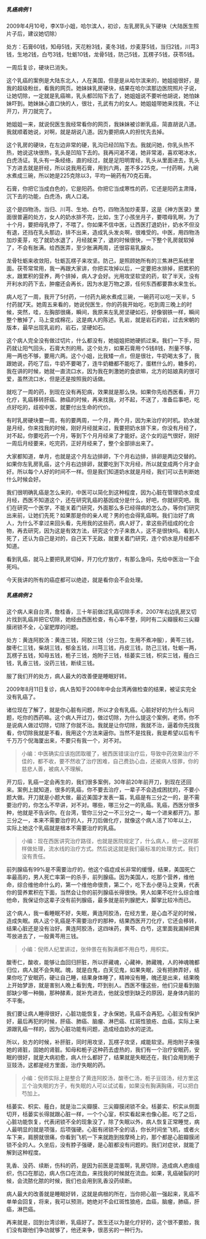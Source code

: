 ##### 乳癌病例 1

2009年4月10号，李X华小姐，哈尔滨人，初诊，左乳房乳头下硬块（大陆医生照片子后，建议她切除）

处方：石膏60钱，知母5钱，天花粉3钱，麦冬3钱，炒麦芽5钱，当归2钱，川芎3钱，生地2钱，白芍3钱，牡蛎10钱，龙骨5钱，防己5钱，瓦楞子5钱，茯苓5钱。

一周后复诊，硬块已消失。

这个乳癌的案例是大陆东北人，人在美国，但是是从哈尔滨来的，她姐姐很好，是我的超级粉丝，看我的网页。她妹妹乳房硬块，结果在哈尔滨那边医院照片子说，让她切除，一定就是乳癌嘛，乳头都凹陷下去了，她姐姐说不要听他胡说，她怕妹妹吓到。她妹妹心直口快的人，很壮，孔武有力的女人。她姐姐带她来找我，不让开刀，开刀就完了。

她姐姐一来，就说倪医生我经常看你的网页，我妹妹被诊断乳癌，简直胡说八道。我就顺着她说，对啊，就是胡说八道。因为要把病人的担忧先去掉。

这个乳房的硬块，在左边非常的硬，乳沟已经凹陷下去。我就问她，你乳头热不热，她说这块很热，乳头是凹陷下去的。我再问渴不渴，她非常渴，喜欢喝冰水，白虎汤证。乳头有一条经络，直的经过，就是足阳明胃经，乳头从里面进去，乳头下方进去就是肝经，所以说我用石膏，用到六两，差不多225克，一付药啊，九碗水煮成三碗，所以她是225克除以3，平均一碗药有70克石膏。

石膏，你把它当成白色的，它是阳药。你把它当成寒性的药，它还是阳药主肃降，沉下去的功能，白虎汤，病人口渴。

这个是四物汤，当归、川芎、生地、白芍，四物汤加炒麦芽，这是《神方医录》里面很普遍的处方，女人的奶水排不完，比如，生了小孩坐月子，要喂母乳啊，为了十个月，要把母乳停了，不喂了。你如果不信中医，让西医打退奶针，奶水不但没有退，还挡在乳头那边，排不出来，造成乳头发炎啊，很难受的。中医，用四物汤加炒麦芽，吃了就奶水退了，月经就来了，退的时候很快，一下整个乳房就软掉了，不会有胀满。给西医弄，至少胀满两周，还很容易乳腺炎。

龙骨牡蛎来收敛阳，牡蛎瓦楞子来攻坚。防己，是照顾她所有的三焦淋巴系统里面。茯苓常常用，我一再跟大家讲，你把实攻掉以后，一定要把水排掉，把累积的水，跟累积的营养，两个排掉，病人才会好。光用攻坚软坚的药，软了半天，没有开利水的药下去，肿瘤还会再长，因为水是万物之源，任何东西都要靠水来生长。

病人吃了一周，我开了5付药，一付药九碗水煮成三碗，一碗药可以吃一天半，5付药就7天。她周五来看的，她说倪医生，你的药我开始吃，吃到周三晚上的时候，突然，哇，左胸部很痛，瞬间，我原来左乳房坚硬如石，好像钢铁一样，瞬间整个散掉了，马上变成棉花，这是病人的陈述。乳岩，就是岩石的岩，过去宋朝的版本，最早出现乳岩的，岩石，坚硬如石。

这个病人完全没有做过切片，什么都没有，她姐姐把她硬抓过来。我们一下手，阳药就让阳气回头，石膏大剂的用。这个处方，如果石膏用个5钱8钱，剂量不够，用一两也不够，要用六两。这个小姐，比我矮一点，但是很壮，牛奶喝太多了，我跟她说，药吃了后，牛奶不要喝了，连牛奶糖都不能吃了，蛋糕什么的，糖多的，我在讲的时候，她就一直流口水，因为我在刺激她的食欲嘛，北方的姑娘真的很可爱，虽然流口水，但是还是按照我的话做。

就吃了一周的药，到现在没有再犯病，效果就是那么快。如果你先给西医看，开刀化疗，乳癌移转肝癌、肺癌的时候，再来找我，对不起，不送了，准备后事吧，吃点好吃的，歧视中医，就要付出生命的代价。

有时乳房硬块要一周，有的要两周，一个月，两个月，因为来治疗的时机。奶水就是月经，你来找我的时候，刚好月经就来过，我要把奶水排下来，你没有月经了，对不起，你要吃药一个月，等到下个月月经来了才能好。这个女的运气很好，刚好一周后月经要来，吃完药，正好月经来了，整个全部排出来了。

大家都知道，单月，也就是这个月左边排卵，下个月右边排，排卵是两边交替的。如果你左乳房乳癌，这个月右边排卵，就要吃到下次月经，所以就变成两个月才会好。所以每个人好的时间不一样。但是我们知道奶水就是月经，我们可以去判断她什么时候会好。

我们很明确乳癌是怎么来的，中医可以简化到这种程度，因为心脏在管理奶水变成月经，西医不知道这个，还在研究乳癌的基因成分是什么，好吧，你就研究吧。我们在研究一个医学，不能关着门研究，外面那么多已经得病的怎么办，等你们研究出来前，让她们先死？如果那是你的亲人呢？男的也会得乳癌啊。我们治好了病人，为什么不拿过来回头看，先用我的这些药，病人好了，拿这些药组成的化合物，再去研究，因为这是有效方法，研究这个方子来救人，这不是很快吗。看到人死了，还认为自己是对的，自己天下无敌，就要关着门研究，连个奶水是月经都不知道。

看到乳癌，就马上要把乳房切掉，开刀化疗放疗，有那么急吗，先给中医治一下会死吗。

今天我讲的所有的癌症都可以绝迹，就是看你会不会处理。

##### 乳癌病例 2

这个病人来自台湾，詹桂香，三十年前做过乳癌切除手术，2007年右边乳房又切片找到乳癌并把它切除，她经由西医检查，有心率不整，同时有二尖瓣膜和三尖瓣膜闭锁不全，心室肥厚的问题。

处方：黄连阿胶汤：黄连三钱，阿胶三钱（分三包，生用不煮冲服），黄芩三钱，酸枣仁三钱，柴胡三钱，郁金五钱，川芎三钱，丹皮三钱，防己三钱，牡蛎一两，瓦楞子五钱，知母五钱，栀子三钱，炮附子三钱，栝蒌实三钱，枳实三钱，薤白三钱，乳香三钱，没药三钱，断续三钱。

服了我们开的处方，病人最大的改善便是睡眠好转。

2009年8月11日复诊，病人告知于2008年中会台湾再做检查的结果，被证实完全没有乳癌了。

诸位现在了解了，就是你心脏有问题，所以才会有乳癌。心脏好好的为什么有问题，吃你的西药嘛。这个病人开过刀，做过切除，为什么提这个案例，老师，你不是说病人做过切除，切除了你就不治。我就是让你切除，我就不治，逼着你先找我看，你切除我就是不看，我用这个方法来逼你。当然不是找我，我是希望以后有千千万万个倪海厦出来，不要只有我一个，对不对。

> 小编：中医确实应该抱团取暖了，被西医错误治疗后，导致中药效果治疗不佳的，都不收，要不然收了治疗困难，自己费劲心血，还被病人怪罪，你的慈悲人善，被病人不理解。

开刀后，乳癌一定会再生的，我们很多案例，30年前20年前开刀，到现在还回来。案例上就知道，很多的乳癌，你不要去治疗，一辈子不会造成困扰的，不要小题大做。开刀就是小题大做，最近美国才发表一篇，乳癌是有三分之一的，是不需要治疗的，你怎么不早讲，对不对。哪些，哪三分之一的乳癌。乳癌，西医分很多种，他就是不告诉你。在台湾，管你三分之一不三分之一，每一个进来都开刀。那三分之一，本来不需要治疗的人，开刀后做化疗，就像这个病人活了10年以上，实际上她这个乳癌就是根本不需要治疗的乳癌。

> 小编：现在西医讲究治疗路径，也就是医院规定了，什么病人，统一这样那样做处理，流水线的治疗方式。然后说这就是我们最标准的处理方式，我们没有责任。

前列腺癌有99%是不需要治疗的，他这个癌症成长非常的缓慢，结果，美国死亡率最高的，男人死亡率第一的杀手，前列腺癌。因为美国人，吃那个营养，维他命，综合维他命什么的，第一个维他命很贵，第二个，吃下去小便马上变黄，代表你的营养累积在下面，当然会让你的前列腺癌长得很快。男人如果不吃什么综合维他命，我保证你这辈子没有前列腺癌，最多就是前列腺肥大，脚掌比较冷而已。

这个病人，我一看睡眠不好，失眠，黄连阿胶汤，在经方里，是心血不足的时候，造成失眠。病人这个乳癌是不需要治疗的那种，结果西医开刀化疗，它还会移转，结果心脏还是没有治好。黄连阿胶汤，这四味药，黄芩、白芍，这里面我漏掉把黄芩放进去了，一般黄芩用三钱。

> 小编：倪师人纪里讲过，张仲景在有胸满都不用白芍，用枳实。

酸枣仁，酸收，能够让血回归肝脏，所以肝藏魂，心藏神，肺藏魄，人的神魂魄都归位，病人就不会失眠。魄，就是白鬼，白天见鬼，如果失眠，没有把肺弄好，结果你吃了安眠药，硬让自己睡，结果身体睡了，精神没有睡，魄还是出来，结果晚上开始梦游，就是害别人晚上看到鬼，吓到别人。西医不懂这些，他们只是看到脑部缺少哪一种酶，那种酵素，就补充进去，他就没想到缺乏的原因，是身体内脏的不平衡。

我们要让病人睡得很好，心脏功能恢复，才永保她，乳癌不会再犯。心脏没有保护好，最后再犯的时候，肝癌、肺癌、脑瘤、淋巴癌、红斑性狼疮、血癌，实际上来源跟乳癌一样的，因为心脏功能有问题，造成经血奶水的逆流。

所以，处方的时候，补肝脏，同时用攻坚，瓦楞子攻坚，咸能软坚。用炮附子来强她的肾脏，固她的肾脏。知母和栀子这种药去虚热的，我们有一个治疗安眠药，安眠的很好，就是大病初愈，病人什么都好了，结果就是失眠还在，我们会用到栀子豆豉汤，这都是经方里面，治疗失眠的药。

> 小编：倪师实际上是整合了黄连阿胶汤，酸枣仁汤，栀子豆豉汤，经方里这三个治失眠的方子，有失眠的人可以试试看，如果没有胸满胸痛，可以把白芍加上。

栝蒌实、枳实、薤白，就是治二尖瓣膜、三尖瓣膜闭锁不全。栝蒌实、枳实从侧面切开，栝蒌实长得就跟心脏一样，一个个心室，枳实看起来也像心脏。吃了之后，心脏功能恢复，代表闭锁不全的现象没了，除了失眠以外，病人恢复正常睡觉，病人最明显的就是项强，后项强硬。心脏有闭锁不全的话，你长时间坐飞机，或者火车下来，肩膀就很痛，你看到飞机一下来就跑到按摩椅上的，那个都是心脏瓣膜闭锁不全的人。久坐后，没有脖子强硬，是心脏都没有问题的。我们对症状，就能了解到这种程度。

乳香、没药、续断，伤科的药，是因为前医是混蛋啊，乳房切除，造成病人疤痕组织，伤口在那边，病人伤口在流血，来找我的时候就在流血。如果，乳癌破裂的时候，会流脓化脓的时候，我们也会用到乳香没药续断。

病人最大的改善就是睡眠好转，这就是病根的所在，当你把心脏一强起来，乳癌不单单会回复，将来，我可以预测，她绝对不会红斑性狼疮，血癌，脑瘤，肺癌，肝癌，淋巴癌。

再来就是，回到台湾诊断，乳癌好了。医生还以为是化疗好的，这个很不要脸，我们没有跟他们争功就够了，他还来争，很恶劣的一种行为。